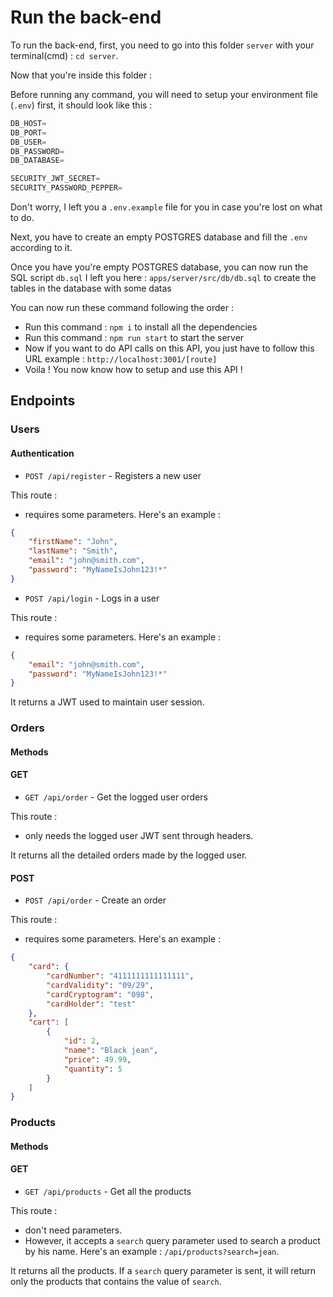 # Run the back-end

To run the back-end, first, you need to go into this folder `server` with your terminal(cmd) : `cd server`.

Now that you're inside this folder :

Before running any command, you will need to setup your environment file (`.env`) first, it should look like this :

```js
DB_HOST=
DB_PORT=
DB_USER=
DB_PASSWORD=
DB_DATABASE=

SECURITY_JWT_SECRET=
SECURITY_PASSWORD_PEPPER=
```

Don't worry, I left you a `.env.example` file for you in case you're lost on what to do.

Next, you have to create an empty POSTGRES database and fill the `.env` according to it.

Once you have you're empty POSTGRES database, you can now run the SQL script `db.sql` I left you here : `apps/server/src/db/db.sql` to create the tables in the database with some datas

You can now run these command following the order :

- Run this command : `npm i` to install all the dependencies
- Run this command : `npm run start` to start the server
- Now if you want to do API calls on this API, you just have to follow this URL example : `http://localhost:3001/[route]`
- Voila ! You now know how to setup and use this API !

## Endpoints

### Users

#### Authentication

- `POST /api/register` - Registers a new user

This route :

- requires some parameters. Here's an example :

```json
{
	"firstName": "John",
	"lastName": "Smith",
	"email": "john@smith.com",
	"password": "MyNameIsJohn123!*"
}
```

- `POST /api/login` - Logs in a user

This route :

- requires some parameters. Here's an example :

```json
{
	"email": "john@smith.com",
	"password": "MyNameIsJohn123!*"
}
```

It returns a JWT used to maintain user session.

### Orders

#### Methods

#### GET

- `GET /api/order` - Get the logged user orders

This route :

- only needs the logged user JWT sent through headers.

It returns all the detailed orders made by the logged user.

#### POST

- `POST /api/order` - Create an order

This route :

- requires some parameters. Here's an example :

```json
{
	"card": {
		"cardNumber": "4111111111111111",
		"cardValidity": "09/29",
		"cardCryptogram": "098",
		"cardHolder": "test"
	},
	"cart": [
		{
			"id": 2,
			"name": "Black jean",
			"price": 49.99,
			"quantity": 5
		}
	]
}
```

### Products

#### Methods

#### GET

- `GET /api/products` - Get all the products

This route :

- don't need parameters.
- However, it accepts a `search` query parameter used to search a product by his name. Here's an example : `/api/products?search=jean`.

It returns all the products. If a `search` query parameter is sent, it will return only the products that contains the value of `search`.

